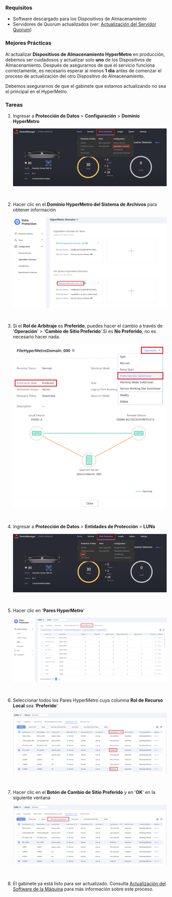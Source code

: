 
### Requisitos

- Software descargado para los Dispositivos de Almacenamiento
- Servidores de Quorum actualizados (ver: [Actualización del Servidor Quorum](../QuorumServerUpdate.md))

### Mejores Prácticas

Al actualizar **Dispositivos de Almacenamiento HyperMetro** en producción, debemos ser cuidadosos y actualizar solo **uno** de los Dispositivos de Almacenamiento.
Después de asegurarnos de que el servicio funciona correctamente, es necesario esperar al menos **1 día** antes de comenzar el proceso de actualización del otro Dispositivo de Almacenamiento.

Debemos asegurarnos de que el gabinete que estamos actualizando no sea el principal en el HyperMetro.

### Tareas

1. Ingresar a **Protección de Datos** > **Configuración** > **Dominio HyperMetro**

   ![HyperMetroUpgrade001](../../Images/HyperMetroUpgrade001.png)

   &nbsp;
2. Hacer clic en el **Dominio HyperMetro del Sistema de Archivos** para obtener información

   ![HyperMetroUpgrade002](../../Images/HyperMetroUpgrade002.png)

   &nbsp;
3. Si el **Rol de Arbitraje** es **Preferido**, puedes hacer el cambio a través de '**Operación**' > '**Cambio de Sitio Preferido**'.Si es **No Preferido**, no es necesario hacer nada.

   ![HyperMetroUpgrade003](../../Images/HyperMetroUpgrade003.png)

   &nbsp;
4. Ingresar a **Protección de Datos** > **Entidades de Protección** > **LUNs**

   ![HyperMetroUpgrade004](../../Images/HyperMetroUpgrade004.png)

   &nbsp;
5. Hacer clic en '**Pares HyperMetro**'

   ![HyperMetroUpgrade005](../../Images/HyperMetroUpgrade005.png)

   &nbsp;
6. Seleccionar todos los Pares HyperMetro cuya columna **Rol de Recurso Local** sea '**Preferido**'

   ![HyperMetroUpgrade006](../../Images/HyperMetroUpgrade006.png)

   &nbsp;
7. Hacer clic en el **Botón de Cambio de Sitio Preferido** y en '**OK**' en la siguiente ventana

   ![HyperMetroUpgrade007](../../Images/HyperMetroUpgrade007.png)

   &nbsp;
8. El gabinete ya está listo para ser actualizado. Consulta [Actualización del Software de la Máquina](../UpdateMachineSoftware.md) para más información sobre este proceso.
